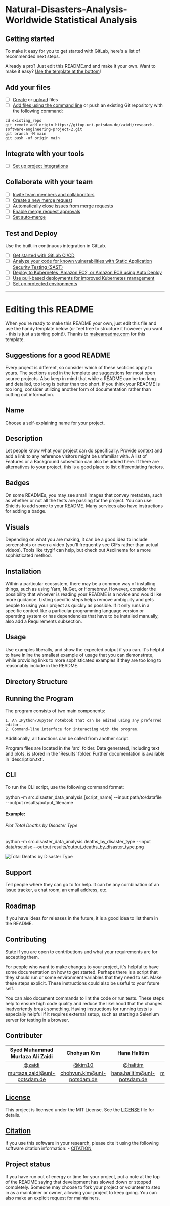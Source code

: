 # Natural-Disasters-Analysis-Worldwide Statistical Analysis



## Getting started

To make it easy for you to get started with GitLab, here's a list of recommended next steps.

Already a pro? Just edit this README.md and make it your own. Want to make it easy? [Use the template at the bottom](#editing-this-readme)!

## Add your files

- [ ] [Create](https://docs.gitlab.com/ee/user/project/repository/web_editor.html#create-a-file) or [upload](https://docs.gitlab.com/ee/user/project/repository/web_editor.html#upload-a-file) files
- [ ] [Add files using the command line](https://docs.gitlab.com/ee/gitlab-basics/add-file.html#add-a-file-using-the-command-line) or push an existing Git repository with the following command:

```
cd existing_repo
git remote add origin https://gitup.uni-potsdam.de/zaidi/research-software-engineering-project-2.git
git branch -M main
git push -uf origin main
```

## Integrate with your tools

- [ ] [Set up project integrations](https://gitup.uni-potsdam.de/zaidi/research-software-engineering-project-2/-/settings/integrations)

## Collaborate with your team

- [ ] [Invite team members and collaborators](https://docs.gitlab.com/ee/user/project/members/)
- [ ] [Create a new merge request](https://docs.gitlab.com/ee/user/project/merge_requests/creating_merge_requests.html)
- [ ] [Automatically close issues from merge requests](https://docs.gitlab.com/ee/user/project/issues/managing_issues.html#closing-issues-automatically)
- [ ] [Enable merge request approvals](https://docs.gitlab.com/ee/user/project/merge_requests/approvals/)
- [ ] [Set auto-merge](https://docs.gitlab.com/ee/user/project/merge_requests/merge_when_pipeline_succeeds.html)

## Test and Deploy

Use the built-in continuous integration in GitLab.

- [ ] [Get started with GitLab CI/CD](https://docs.gitlab.com/ee/ci/quick_start/index.html)
- [ ] [Analyze your code for known vulnerabilities with Static Application Security Testing (SAST)](https://docs.gitlab.com/ee/user/application_security/sast/)
- [ ] [Deploy to Kubernetes, Amazon EC2, or Amazon ECS using Auto Deploy](https://docs.gitlab.com/ee/topics/autodevops/requirements.html)
- [ ] [Use pull-based deployments for improved Kubernetes management](https://docs.gitlab.com/ee/user/clusters/agent/)
- [ ] [Set up protected environments](https://docs.gitlab.com/ee/ci/environments/protected_environments.html)

***

# Editing this README

When you're ready to make this README your own, just edit this file and use the handy template below (or feel free to structure it however you want - this is just a starting point!). Thanks to [makeareadme.com](https://www.makeareadme.com/) for this template.

## Suggestions for a good README

Every project is different, so consider which of these sections apply to yours. The sections used in the template are suggestions for most open source projects. Also keep in mind that while a README can be too long and detailed, too long is better than too short. If you think your README is too long, consider utilizing another form of documentation rather than cutting out information.

## Name
Choose a self-explaining name for your project.

## Description
Let people know what your project can do specifically. Provide context and add a link to any reference visitors might be unfamiliar with. A list of Features or a Background subsection can also be added here. If there are alternatives to your project, this is a good place to list differentiating factors.

## Badges
On some READMEs, you may see small images that convey metadata, such as whether or not all the tests are passing for the project. You can use Shields to add some to your README. Many services also have instructions for adding a badge.

## Visuals
Depending on what you are making, it can be a good idea to include screenshots or even a video (you'll frequently see GIFs rather than actual videos). Tools like ttygif can help, but check out Asciinema for a more sophisticated method.

## Installation
Within a particular ecosystem, there may be a common way of installing things, such as using Yarn, NuGet, or Homebrew. However, consider the possibility that whoever is reading your README is a novice and would like more guidance. Listing specific steps helps remove ambiguity and gets people to using your project as quickly as possible. If it only runs in a specific context like a particular programming language version or operating system or has dependencies that have to be installed manually, also add a Requirements subsection.

## Usage
Use examples liberally, and show the expected output if you can. It's helpful to have inline the smallest example of usage that you can demonstrate, while providing links to more sophisticated examples if they are too long to reasonably include in the README.

## Directory Structure



## Running the Program
The program consists of two main components:

    1. An IPython/Jupyter notebook that can be edited using any preferred editor.
    2. Command-line interface for interacting with the program.
    
Additionally, all functions can be called from another script.

Program files are located in the 'src' folder. Data generated, including text and plots, is stored in the 'Results' folder. Further documentation is available in 'description.txt'.

## CLI
To run the CLI script, use the following command format:

python -m src.disaster_data_analysis.[script_name] --input path/to/datafile --output results/output_filename
    
#### Example:

###### Plot Total Deaths by Disaster Type
python -m src.disaster_data_analysis.deaths_by_disaster_type --input data/rse.xlsx --output results/output_deaths_by_disaster_type.png

![Total Deaths by Disaster Type](results/output_deaths_by_disaster_type.png/total_deaths_by_disaster_type.png)



## Support
Tell people where they can go to for help. It can be any combination of an issue tracker, a chat room, an email address, etc.

## Roadmap
If you have ideas for releases in the future, it is a good idea to list them in the README.

## Contributing
State if you are open to contributions and what your requirements are for accepting them.

For people who want to make changes to your project, it's helpful to have some documentation on how to get started. Perhaps there is a script that they should run or some environment variables that they need to set. Make these steps explicit. These instructions could also be useful to your future self.

You can also document commands to lint the code or run tests. These steps help to ensure high code quality and reduce the likelihood that the changes inadvertently break something. Having instructions for running tests is especially helpful if it requires external setup, such as starting a Selenium server for testing in a browser.

## Contributer

| Syed Muhammad Murtaza Ali Zaidi | Chohyun Kim | Hana Halitim | Mohamed Boulhen | Nebil Hussien |                                                                                                 
| :----------------------------: | :----------------------------: | :----------------------------: | :----------------------------: | :----------------------------: | 
|[@zaidi](https://gitup.uni-potsdam.de/zaidi)|[@kim10](https://gitup.uni-potsdam.de/kim10)|[@halitim](https://gitup.uni-potsdam.de/halitim)|[@boulhen](https://gitup.uni-potsdam.de/boulhen)|[@hussien](https://gitup.uni-potsdam.de/hussien)|
|<murtaza.zaidi@uni-potsdam.de>|<chohyun.kim@uni-potsdam.de>|<hana.halitim@uni-potsdam.de>|<mohamed.boulhen@uni-potsdam.de>|<nebil.hussien@uni-potsdam.de>|           

## [License](/LICENSE)

This project is licensed under the MIT License. See the [LICENSE](/LICENSE) file for details.

## [Citation](/CITATION.cff)

If you use this software in your research, please cite it using the following software citation information: - [CITATION](/CITATION.cff)

## Project status
If you have run out of energy or time for your project, put a note at the top of the README saying that development has slowed down or stopped completely. Someone may choose to fork your project or volunteer to step in as a maintainer or owner, allowing your project to keep going. You can also make an explicit request for maintainers.
